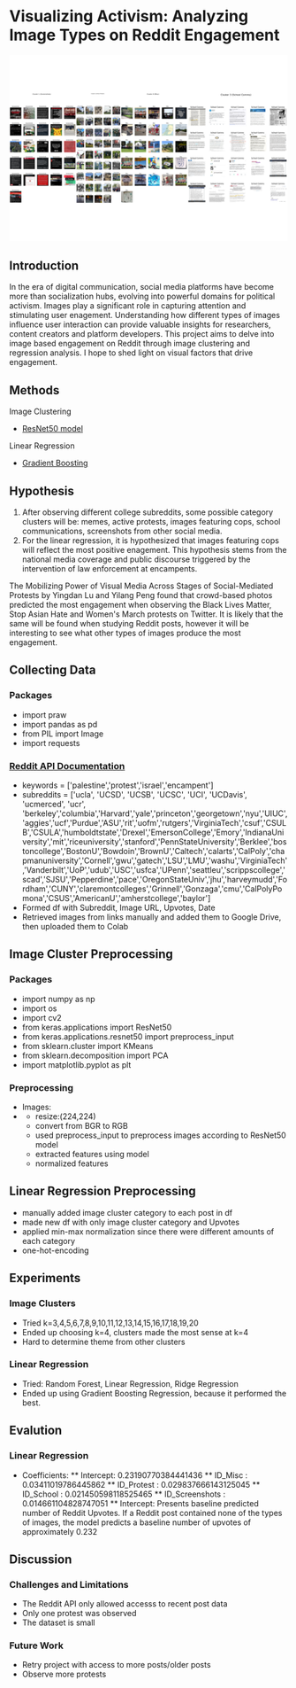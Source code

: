 # Visualizing Activism: Analyzing Image Types on Reddit Engagement
![All Clusters](https://github.com/lariosmel13/poli17proj/blob/54e0c8a6e852dbf6e07c2a5ee7de77bdd5ff0aa8/clusters/clusters.png)
## Introduction
In the era of digital communication, social media platforms have become more than socialization hubs, evolving into powerful domains for political activism. Images play a significant role in capturing attention and stimulating user enagement. Understanding how different types of images influence user interaction can provide valuable insights for researchers, content creators and platform developers. This project aims to delve into image based engagement on Reddit through image clustering and regression analysis. I hope to shed light on visual factors that drive engagement.

## Methods
Image Clustering
* [ResNet50 model](https://pytorch.org/vision/main/models/generated/torchvision.models.resnet50.html)

Linear Regression
* [Gradient Boosting](https://scikit-learn.org/stable/modules/generated/sklearn.ensemble.GradientBoostingRegressor.html)

## Hypothesis
1. After observing different college subreddits, some possible category clusters will be: memes, active protests, images featuring cops, school communications, screenshots from other social media.
2. For the linear regression, it is hypothesized that images featuring cops will reflect the most positive enagement. This hypothesis stems from the national media coverage and public discourse triggered by the intervention of law enforcement at encampents.

The Mobilizing Power of Visual Media Across Stages of Social-Mediated Protests by Yingdan Lu and Yilang Peng found that crowd-based photos predicted the most engagement when observing the Black Lives Matter, Stop Asian Hate and Women's March protests on Twitter. It is likely that the same will be found when studying Reddit posts, however it will be interesting to see what other types of images produce the most engagement.

## Collecting Data
### Packages
* import praw
* import pandas as pd
* from PIL import Image
* import requests
### [Reddit API Documentation](https://www.reddit.com/dev/api/)
* keywords = ['palestine','protest','israel','encampent']
* subreddits = ['ucla', 'UCSD', 'UCSB', 'UCSC', 'UCI', 'UCDavis', 'ucmerced', 'ucr', 'berkeley','columbia','Harvard','yale','princeton','georgetown','nyu','UIUC','aggies','ucf','Purdue','ASU','rit','uofm','rutgers','VirginiaTech','csuf','CSULB','CSULA','humboldtstate','Drexel','EmersonCollege','Emory','IndianaUniversity','mit','riceuniversity','stanford','PennStateUniversity','Berklee','bostoncollege','BostonU','Bowdoin','BrownU','Caltech','calarts','CalPoly','chapmanuniversity','Cornell','gwu','gatech','LSU','LMU','washu','VirginiaTech','Vanderbilt','UoP','udub','USC','usfca','UPenn','seattleu','scrippscollege','scad','SJSU','Pepperdine','pace','OregonStateUniv','jhu','harveymudd','Fordham','CUNY','claremontcolleges','Grinnell','Gonzaga','cmu','CalPolyPomona','CSUS','AmericanU','amherstcollege','baylor']
* Formed df with Subreddit, Image URL, Upvotes, Date
* Retrieved images from links manually and added them to Google Drive, then uploaded them to Colab

## Image Cluster Preprocessing
### Packages
* import numpy as np
* import os
* import cv2
* from keras.applications import ResNet50
* from keras.applications.resnet50 import preprocess_input
* from sklearn.cluster import KMeans
* from sklearn.decomposition import PCA
* import matplotlib.pyplot as plt
### Preprocessing
* Images:
* * resize:(224,224)
  * convert from BGR to RGB
  *  used preprocess_input to preprocess images according to ResNet50 model
  *  extracted features using model
  *  normalized features

## Linear Regression Preprocessing
* manually added image cluster category to each post in df
* made new df with only image cluster category and Upvotes
* applied min-max normalization since there were different amounts of each category
* one-hot-encoding

## Experiments
### Image Clusters
* Tried k=3,4,5,6,7,8,9,10,11,12,13,14,15,16,17,18,19,20
* Ended up choosing k=4, clusters made the most sense at k=4
* Hard to determine theme from other clusters
### Linear Regression
* Tried: Random Forest, Linear Regression, Ridge Regression
* Ended up using Gradient Boosting Regression, because it performed the best.
## Evalution
### Linear Regression
* Coefficients:
** Intercept: 0.23190770384441436
** ID_Misc : 0.03411019786445862
** ID_Protest : 0.029837666143125045
** ID_School : 0.021450598118525465
** ID_Screenshots : 0.014661104828747051
** Intercept: Presents baseline predicted number of Reddit Upvotes. If a Reddit post contained none of the types of images, the model predicts a baseline number of upvotes of approximately 0.232
  


## Discussion
### Challenges and Limitations
* The Reddit API only allowed accesss to recent post data
* Only one protest was observed
* The dataset is small
### Future Work
* Retry project with access to more posts/older posts
* Observe more protests

